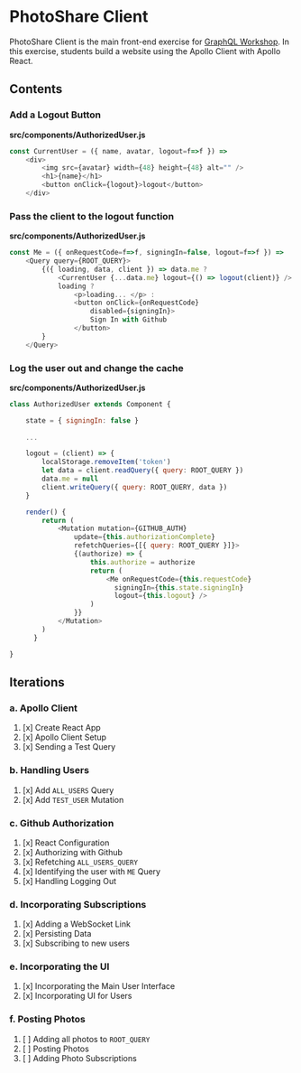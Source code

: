 PhotoShare Client
===============
PhotoShare Client is the main front-end  exercise for [GraphQL Workshop](https://www.graphqlworkshop.com). In this exercise, students build a website using the Apollo Client with Apollo React.

Contents
---------------

### Add a Logout Button

__src/components/AuthorizedUser.js__
```javascript
const CurrentUser = ({ name, avatar, logout=f=>f }) =>
    <div>
        <img src={avatar} width={48} height={48} alt="" />
        <h1>{name}</h1>
        <button onClick={logout}>logout</button>
    </div>
```

### Pass the client to the logout function

__src/components/AuthorizedUser.js__
```javascript
const Me = ({ onRequestCode=f=>f, signingIn=false, logout=f=>f }) =>
    <Query query={ROOT_QUERY}>
        {({ loading, data, client }) => data.me ?
            <CurrentUser {...data.me} logout={() => logout(client)} /> :
            loading ?
                <p>loading... </p> :
                <button onClick={onRequestCode}
                    disabled={signingIn}>
                    Sign In with Github
                </button>
        }
    </Query>
```

### Log the user out and change the cache

__src/components/AuthorizedUser.js__
```javascript
class AuthorizedUser extends Component {

    state = { signingIn: false }
    
    ...

    logout = (client) => {
        localStorage.removeItem('token')
        let data = client.readQuery({ query: ROOT_QUERY })
        data.me = null
        client.writeQuery({ query: ROOT_QUERY, data })
    }

    render() {
        return (
            <Mutation mutation={GITHUB_AUTH} 
                update={this.authorizationComplete} 
                refetchQueries={[{ query: ROOT_QUERY }]}>
                {(authorize) => {
                    this.authorize = authorize
                    return (
                        <Me onRequestCode={this.requestCode} 
                          signingIn={this.state.signingIn} 
                          logout={this.logout} />
                    )
                }}
            </Mutation>
        )
      }

}
```

Iterations
---------------

### a. Apollo Client

1. [x] Create React App
2. [x] Apollo Client Setup
3. [x] Sending a Test Query

### b. Handling Users

1. [x] Add `ALL_USERS` Query
2. [x] Add `TEST_USER` Mutation

### c. Github Authorization

1. [x] React Configuration
2. [x] Authorizing with Github
3. [x] Refetching `ALL_USERS_QUERY`
4. [x] Identifying the user with `ME` Query
5. [x] Handling Logging Out

### d. Incorporating Subscriptions

1. [x] Adding a WebSocket Link
2. [x] Persisting Data
3. [x] Subscribing to new users

### e. Incorporating the UI

1. [x] Incorporating the Main User Interface
2. [x] Incorporating UI for Users

### f. Posting Photos

1. [ ] Adding all photos to `ROOT_QUERY`
2. [ ] Posting Photos
3. [ ] Adding Photo Subscriptions
